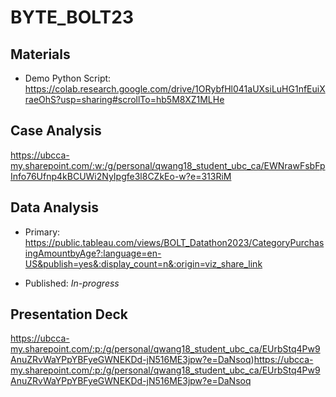 # BYTE_BOLT23

## Materials
- Demo Python Script: https://colab.research.google.com/drive/1ORybfHl041aUXsiLuHG1nfEuiXraeOhS?usp=sharing#scrollTo=hb5M8XZ1MLHe 

## Case Analysis
https://ubcca-my.sharepoint.com/:w:/g/personal/qwang18_student_ubc_ca/EWNrawFsbFpInfo76Ufnp4kBCUWi2NyIpgfe3l8CZkEo-w?e=313RiM


## Data Analysis
- Primary: https://public.tableau.com/views/BOLT_Datathon2023/CategoryPurchasingAmountbyAge?:language=en-US&publish=yes&:display_count=n&:origin=viz_share_link

- Published: *In-progress* 

## Presentation Deck

https://ubcca-my.sharepoint.com/:p:/g/personal/qwang18_student_ubc_ca/EUrbStq4Pw9AnuZRvWaYPpYBFyeGWNEKDd-jN516ME3jpw?e=DaNsoq)https://ubcca-my.sharepoint.com/:p:/g/personal/qwang18_student_ubc_ca/EUrbStq4Pw9AnuZRvWaYPpYBFyeGWNEKDd-jN516ME3jpw?e=DaNsoq

